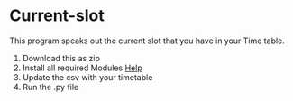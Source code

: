 # Current-slot

This program speaks out the current slot that you have in your Time table.

1) Download this as zip
2) Install all required Modules  [Help](https://www.geeksforgeeks.org/how-to-install-pip-on-windows/)
3) Update the csv with your timetable
4) Run the .py file
